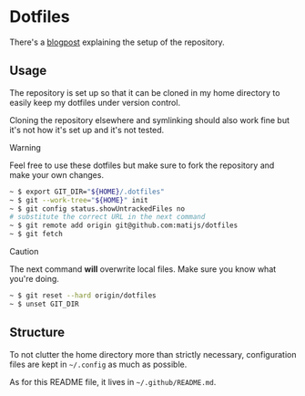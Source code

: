 # Dotfiles

There's a [blogpost][0] explaining the setup of the repository.

## Usage

The repository is set up so that it can be cloned in my home directory to easily
keep my dotfiles under version control.

Cloning the repository elsewhere and symlinking should also work fine but it's
not how it's set up and it's not tested.

> [!WARNING]
> Feel free to use these dotfiles but make sure to fork the repository
> and make your own changes.

```bash
~ $ export GIT_DIR="${HOME}/.dotfiles"
~ $ git --work-tree="${HOME}" init
~ $ git config status.showUntrackedFiles no
# substitute the correct URL in the next command
~ $ git remote add origin git@github.com:matijs/dotfiles
~ $ git fetch
```

> [!CAUTION]
> The next command **will** overwrite local files. Make sure you know what
> you're doing.

```bash
~ $ git reset --hard origin/dotfiles
~ $ unset GIT_DIR
```

## Structure

To not clutter the home directory more than strictly necessary, configuration
files are kept in `~/.config` as much as possible.

As for this README file, it lives in `~/.github/README.md`.

[0]: https://probablerobot.net/2021/05/keeping-'live'-dotfiles-in-a-git-repo/
